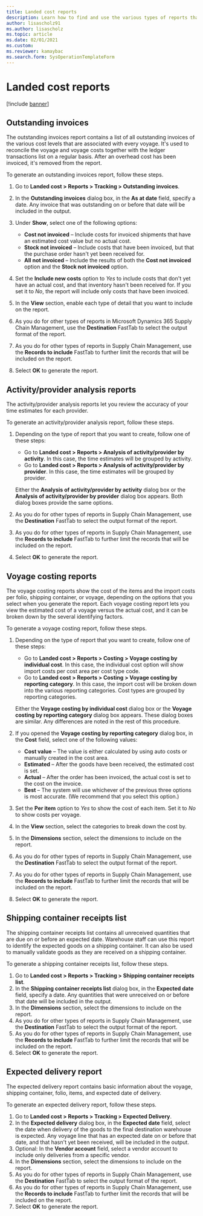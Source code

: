 ```yaml
---
title: Landed cost reports
description: Learn how to find and use the various types of reports that are available for the Landed cost module, including a step-by-step process.
author: lisascholz91
ms.author: lisascholz
ms.topic: article
ms.date: 02/01/2021
ms.custom:
ms.reviewer: kamaybac
ms.search.form: SysOperationTemplateForm
---
```


# Landed cost reports

[!include [banner](../../includes/banner.md)]

## Outstanding invoices

The outstanding invoices report contains a list of all outstanding invoices of the various cost levels that are associated with every voyage. It's used to reconcile the voyage and voyage costs together with the ledger transactions list on a regular basis. After an overhead cost has been invoiced, it's removed from the report.

To generate an outstanding invoices report, follow these steps.

1. Go to **Landed cost \> Reports \> Tracking \> Outstanding invoices**.
1. In the **Outstanding invoices** dialog box, in the **As at date** field, specify a date. Any invoice that was outstanding on or before that date will be included in the output.
1. Under **Show**, select one of the following options:

    - **Cost not invoiced** – Include costs for invoiced shipments that have an estimated cost value but no actual cost.
    - **Stock not invoiced** – Include costs that have been invoiced, but that the purchase order hasn't yet been received for.
    - **All not invoiced** – Include the results of both the **Cost not invoiced** option and the **Stock not invoiced** option.

1. Set the **Include new costs** option to *Yes* to include costs that don't yet have an actual cost, and that inventory hasn't been received for. If you set it to *No*, the report will include only costs that have been invoiced.
1. In the **View** section, enable each type of detail that you want to include on the report.
1. As you do for other types of reports in Microsoft Dynamics 365 Supply Chain Management, use the **Destination** FastTab to select the output format of the report.
1. As you do for other types of reports in Supply Chain Management, use the **Records to include** FastTab to further limit the records that will be included on the report.
1. Select **OK** to generate the report.

## Activity/provider analysis reports

The activity/provider analysis reports let you review the accuracy of your time estimates for each provider.

To generate an activity/provider analysis report, follow these steps.

1. Depending on the type of report that you want to create, follow one of these steps:

    - Go to **Landed cost \> Reports \> Analysis of activity/provider by activity**. In this case, the time estimates will be grouped by activity.
    - Go to **Landed cost \> Reports \> Analysis of activity/provider by provider**. In this case, the time estimates will be grouped by provider.

    Either the **Analysis of activity/provider by activity** dialog box or the **Analysis of activity/provider by provider** dialog box appears. Both dialog boxes provide the same options.

1. As you do for other types of reports in Supply Chain Management, use the **Destination** FastTab to select the output format of the report.
1. As you do for other types of reports in Supply Chain Management, use the **Records to include** FastTab to further limit the records that will be included on the report.
1. Select **OK** to generate the report.

## Voyage costing reports

The voyage costing reports show the cost of the items and the import costs per folio, shipping container, or voyage, depending on the options that you select when you generate the report. Each voyage costing report lets you view the estimated cost of a voyage versus the actual cost, and it can be broken down by the several identifying factors.

To generate a voyage costing report, follow these steps.

1. Depending on the type of report that you want to create, follow one of these steps:

    - Go to **Landed cost \> Reports \> Costing \> Voyage costing by individual cost**. In this case, the individual cost option will show import costs per cost area per cost type code.
    - Go to **Landed cost \> Reports \> Costing \> Voyage costing by reporting category**. In this case, the import cost will be broken down into the various reporting categories. Cost types are grouped by reporting categories.

    Either the **Voyage costing by individual cost** dialog box or the **Voyage costing by reporting category** dialog box appears. These dialog boxes are similar. Any differences are noted in the rest of this procedure.

1. If you opened the **Voyage costing by reporting category** dialog box, in the **Cost** field, select one of the following values:

    - **Cost value** – The value is either calculated by using auto costs or manually created in the cost area.
    - **Estimated** – After the goods have been received, the estimated cost is set.
    - **Actual** – After the order has been invoiced, the actual cost is set to the cost on the invoice.
    - **Best** – The system will use whichever of the previous three options is most accurate. (We recommend that you select this option.)

1. Set the **Per item** option to *Yes* to show the cost of each item. Set it to *No* to show costs per voyage.
1. In the **View** section, select the categories to break down the cost by.
1. In the **Dimensions** section, select the dimensions to include on the report.
1. As you do for other types of reports in Supply Chain Management, use the **Destination** FastTab to select the output format of the report.
1. As you do for other types of reports in Supply Chain Management, use the **Records to include** FastTab to further limit the records that will be included on the report.
1. Select **OK** to generate the report.

## Shipping container receipts list

The shipping container receipts list contains all unreceived quantities that are due on or before an expected date. Warehouse staff can use this report to identify the expected goods on a shipping container. It can also be used to manually validate goods as they are received on a shipping container.

To generate a shipping container receipts list, follow these steps.

1. Go to **Landed cost \> Reports \> Tracking \> Shipping container receipts list**.
1. In the **Shipping container receipts list** dialog box, in the **Expected date** field, specify a date. Any quantities that were unreceived on or before that date will be included in the output.
1. In the **Dimensions** section, select the dimensions to include on the report.
1. As you do for other types of reports in Supply Chain Management, use the **Destination** FastTab to select the output format of the report.
1. As you do for other types of reports in Supply Chain Management, use the **Records to include** FastTab to further limit the records that will be included on the report.
1. Select **OK** to generate the report.

## Expected delivery report

The expected delivery report contains basic information about the voyage, shipping container, folio, items, and expected date of delivery.

To generate an expected delivery report, follow these steps.

1. Go to **Landed cost \> Reports \> Tracking \> Expected Delivery**.
1. In the **Expected delivery** dialog box, in the **Expected date** field, select the date when delivery of the goods to the final destination warehouse is expected. Any voyage line that has an expected date on or before that date, and that hasn't yet been received, will be included in the output.
1. Optional: In the **Vendor account** field, select a vendor account to include only deliveries from a specific vendor.
1. In the **Dimensions** section, select the dimensions to include on the report.
1. As you do for other types of reports in Supply Chain Management, use the **Destination** FastTab to select the output format of the report.
1. As you do for other types of reports in Supply Chain Management, use the **Records to include** FastTab to further limit the records that will be included on the report.
1. Select **OK** to generate the report.

